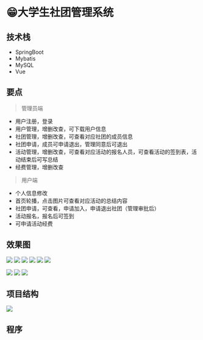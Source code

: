 # 😁大学生社团管理系统 <Badge type="warning" text="毕设" vertical="top" />



<SlideProtected>

<MyGlobalComponent />

## 技术栈
- SpringBoot
- Mybatis
- MySQL
- Vue

## 要点

> 管理员端

- 用户注册，登录
- 用户管理，增删改查，可下载用户信息
- 社团管理，增删改查，可查看对应社团的成员信息
- 社团申请，成员可申请退出，管理同意后可退出
- 活动管理，增删改查，可查看对应活动的报名人员，可查看活动的签到表，活动结束后可写总结
- 经费管理，增删改查

> 用户端

- 个人信息修改
- 首页轮播，点击图片可查看对应活动的总结内容
- 社团申请，可查看，申请加入，申请退出社团（管理审批后）
- 活动报名，报名后可签到
- 可申请活动经费

## 效果图
![](http://cdn.qiniu.liyansheng.top/img/20240612112809.png)
![](http://cdn.qiniu.liyansheng.top/img/20240612113100.png)
![](http://cdn.qiniu.liyansheng.top/img/20240612113211.png)
![](http://cdn.qiniu.liyansheng.top/img/20240612113259.png)
![](http://cdn.qiniu.liyansheng.top/img/20240612113326.png)
![](http://cdn.qiniu.liyansheng.top/img/20240612114733.png)

![](http://cdn.qiniu.liyansheng.top/img/20240612114824.png)
![](http://cdn.qiniu.liyansheng.top/img/20240612114901.png)
![](http://cdn.qiniu.liyansheng.top/img/20240612114935.png)

## 项目结构
![](http://cdn.qiniu.liyansheng.top/img/deb511fe40bdb738268c5c086225acd1.png)

## 程序
<!-- ![](http://cdn.qiniu.liyansheng.top/img/image-20241021151459201.png) -->
<PaymentButton :productId="166" />

</SlideProtected>